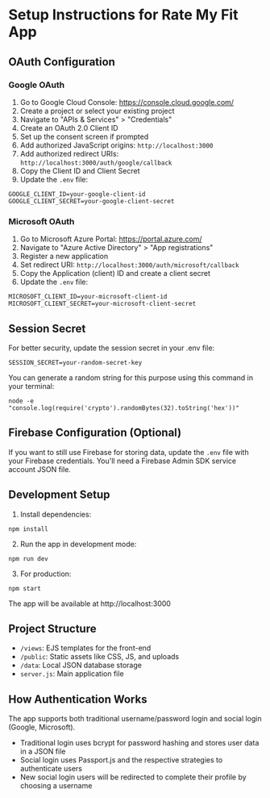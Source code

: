 # Setup Instructions for Rate My Fit App

## OAuth Configuration

### Google OAuth 

1. Go to Google Cloud Console: https://console.cloud.google.com/
2. Create a project or select your existing project
3. Navigate to "APIs & Services" > "Credentials"
4. Create an OAuth 2.0 Client ID
5. Set up the consent screen if prompted
6. Add authorized JavaScript origins: `http://localhost:3000`
7. Add authorized redirect URIs: `http://localhost:3000/auth/google/callback`
8. Copy the Client ID and Client Secret
9. Update the `.env` file:
```
GOOGLE_CLIENT_ID=your-google-client-id
GOOGLE_CLIENT_SECRET=your-google-client-secret
```

### Microsoft OAuth

1. Go to Microsoft Azure Portal: https://portal.azure.com/
2. Navigate to "Azure Active Directory" > "App registrations"
3. Register a new application
4. Set redirect URI: `http://localhost:3000/auth/microsoft/callback`
5. Copy the Application (client) ID and create a client secret
6. Update the `.env` file:
```
MICROSOFT_CLIENT_ID=your-microsoft-client-id
MICROSOFT_CLIENT_SECRET=your-microsoft-client-secret
```

## Session Secret

For better security, update the session secret in your .env file:
```
SESSION_SECRET=your-random-secret-key
```

You can generate a random string for this purpose using this command in your terminal:
```
node -e "console.log(require('crypto').randomBytes(32).toString('hex'))"
```

## Firebase Configuration (Optional)

If you want to still use Firebase for storing data, update the `.env` file with your Firebase credentials. You'll need a Firebase Admin SDK service account JSON file.

## Development Setup

1. Install dependencies:
```
npm install
```

2. Run the app in development mode:
```
npm run dev
```

3. For production:
```
npm start
```

The app will be available at http://localhost:3000

## Project Structure

- `/views`: EJS templates for the front-end
- `/public`: Static assets like CSS, JS, and uploads
- `/data`: Local JSON database storage
- `server.js`: Main application file

## How Authentication Works

The app supports both traditional username/password login and social login (Google, Microsoft).

- Traditional login uses bcrypt for password hashing and stores user data in a JSON file
- Social login uses Passport.js and the respective strategies to authenticate users
- New social login users will be redirected to complete their profile by choosing a username
